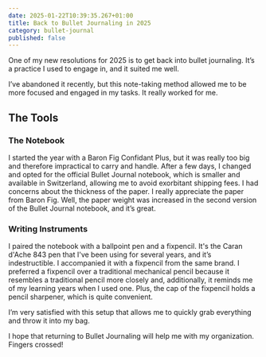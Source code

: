 ```yaml
---
date: 2025-01-22T10:39:35.267+01:00
title: Back to Bullet Journaling in 2025
category: bullet-journal
published: false
---
```


One of my new resolutions for 2025 is to get back into bullet journaling. It’s a practice I used to engage in, and it suited me well.

I’ve abandoned it recently, but this note-taking method allowed me to be more focused and engaged in my tasks. It really worked for me.

## The Tools

### The Notebook

I started the year with a Baron Fig Confidant Plus, but it was really too big and therefore impractical to carry and handle. After a few days, I changed and opted for the official Bullet Journal notebook, which is smaller and available in Switzerland, allowing me to avoid exorbitant shipping fees. I had concerns about the thickness of the paper. I really appreciate the paper from Baron Fig. Well, the paper weight was increased in the second version of the Bullet Journal notebook, and it’s great.

### Writing Instruments

I paired the notebook with a ballpoint pen and a fixpencil.
It's the Caran d'Ache 843 pen that I've been using for several years, and it’s indestructible. I accompanied it with a fixpencil from the same brand. I preferred a fixpencil over a traditional mechanical pencil because it resembles a traditional pencil more closely and, additionally, it reminds me of my learning years when I used one. Plus, the cap of the fixpencil holds a pencil sharpener, which is quite convenient.

I’m very satisfied with this setup that allows me to quickly grab everything and throw it into my bag.

I hope that returning to Bullet Journaling will help me with my organization. Fingers crossed!

